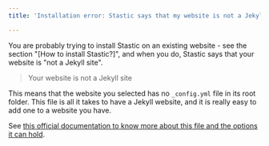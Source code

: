 ```yaml
---
title: 'Installation error: Stastic says that my website is not a Jekyll site'

---
```

You are probably trying to install Stastic on an existing website - see the section "[How to install Stastic?]", and when you do, Stastic says that your website is "not a Jekyll site".

> Your website is not a Jekyll site

This means that the website you selected has no `_config.yml` file in its root folder. This file is all it takes to have a Jekyll website, and it is really easy to add one to a website you have.

See [this official documentation to know more about this file and the options it can hold](https://jekyllrb.com/docs/configuration/).